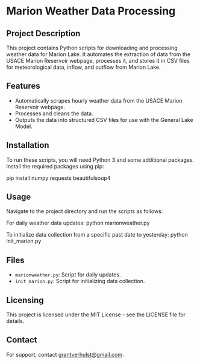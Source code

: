 # Marion Weather Data Processing

## Project Description
This project contains Python scripts for downloading and processing weather data for Marion Lake. It automates the extraction of data from the USACE Marion Reservoir webpage, processes it, and stores it in CSV files for meteorological data, inflow, and outflow from Marion Lake.

## Features
- Automatically scrapes hourly weather data from the USACE Marion Reservoir webpage.
- Processes and cleans the data.
- Outputs the data into structured CSV files for use with the General Lake Model.

## Installation
To run these scripts, you will need Python 3 and some additional packages. Install the required packages using pip:

pip install numpy requests beautifulsoup4

## Usage
Navigate to the project directory and run the scripts as follows:

For daily weather data updates:
python marionweather.py

To initialize data collection from a specific past date to yesterday:
python init_marion.py

## Files
- `marionweather.py`: Script for daily updates.
- `init_marion.py`: Script for initializing data collection.

## Licensing
This project is licensed under the MIT License - see the LICENSE file for details.

## Contact
For support, contact grantverhulst@gmail.com.
